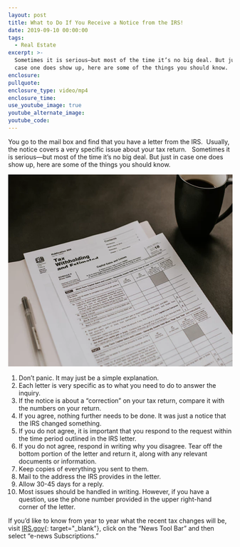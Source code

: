 ```yaml
---
layout: post
title: What to Do If You Receive a Notice from the IRS!
date: 2019-09-10 00:00:00
tags:
  - Real Estate
excerpt: >-
  Sometimes it is serious—but most of the time it’s no big deal. But just in
  case one does show up, here are some of the things you should know.
enclosure:
pullquote:
enclosure_type: video/mp4
enclosure_time:
use_youtube_image: true
youtube_alternate_image:
youtube_code:
---
```


You go to the mail box and find that you have a letter from the IRS. &nbsp;Usually, the notice covers a very specific issue about your tax return. &nbsp; Sometimes it is serious—but most of the time it’s no big deal. But just in case one does show up, here are some of the things you should know.

<img src="/uploads/unnamed-2.png" width="634" height="430" alt="forms"/>

1. Don’t panic. It may just be a simple explanation.
2. Each letter is very specific as to what you need to do to answer the inquiry.
3. If the notice is about a “correction” on your tax return, compare it with the numbers on your return.
4. If you agree, nothing further needs to be done. It was just a notice that the IRS changed something.
5. If you do not agree, it is important that you respond to the request within the time period outlined in the IRS letter.
6. If you do not agree, respond in writing why you disagree. Tear off the bottom portion of the letter and return it, along with any relevant documents or information.
7. Keep copies of everything you sent to them.
8. Mail to the address the IRS provides in the letter.
9. Allow 30-45 days for a reply.
10. Most issues should be handled in writing. However, if you have a question, use the phone number provided in the upper right-hand corner of the letter.

If you’d like to know from year to year what the recent tax changes will be, visit [IRS.gov](https://www.irs.gov/){: target="_blank"}, click on the “News Tool Bar” and then select “e-news Subscriptions.”
